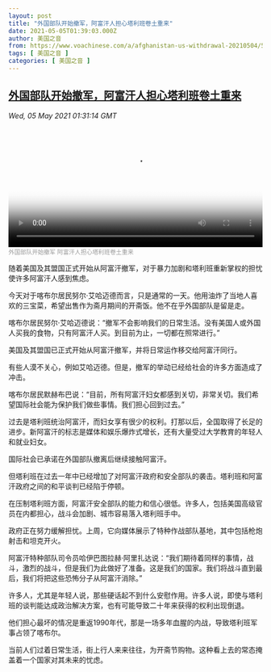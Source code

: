 ```yaml
---
layout: post
title: "外国部队开始撤军，阿富汗人担心塔利班卷土重来"
date: 2021-05-05T01:39:03.000Z
author: 美国之音
from: https://www.voachinese.com/a/afghanistan-us-withdrawal-20210504/5878259.html
tags: [ 美国之音 ]
categories: [ 美国之音 ]
---
```

<!--1620178743000-->
[外国部队开始撤军，阿富汗人担心塔利班卷土重来](https://www.voachinese.com/a/afghanistan-us-withdrawal-20210504/5878259.html)
------

<div>
<div><i>Wed, 05 May 2021 01:31:14 GMT</i></div><video poster="https://images.weserv.nl?url=gdb.voanews.com/eb4d5820-aa8a-4d50-8219-ee21935f3125_tv_r1_s_w900.jpg" src="https://av.voanews.com/Videoroot/Pangeavideo/2021/05/e/eb/eb4d5820-aa8a-4d50-8219-ee21935f3125_240p.mp4" style="width:100%" controls></video><div><small style="color: #999;">外国部队开始撤军 阿富汗人担心塔利班卷土重来</small></div><p>随着美国及其盟国正式开始从阿富汗撤军，对于暴力加剧和塔利班重新掌权的担忧使许多阿富汗人感到焦虑。</p><p>今天对于喀布尔居民努尔·艾哈迈德而言，只是通常的一天。他用油炸了当地人喜欢的三宝菜，希望出售作为斋月期间的开斋饭。他不在乎外国部队是留是走。</p><p>喀布尔居民努尔·艾哈迈德说：“撤军不会影响我们的日常生活。没有美国人或外国人买我的食物，只有阿富汗人买。到目前为止，一切都在照常进行。”</p><p>美国及其盟国已正式开始从阿富汗撤军，并将日常运作移交给阿富汗同行。</p><p>有些人漠不关心，例如艾哈迈德。但是，撤军的举动已经给社会的许多方面造成了冲击。</p><p>喀布尔居民默赫布巴说：“目前，所有阿富汗妇女都感到关切，非常关切。我们希望国际社会能为保护我们做些事情。我们担心回到过去。”</p><p>过去是塔利班统治阿富汗，而妇女享有很少的权利。打那以后，全国取得了长足的进步。新阿富汗的标志是媒体和娱乐爆炸式增长，还有大量受过大学教育的年轻人和就业妇女。</p><p>国际社会已承诺在外国部队撤离后继续接触阿富汗。</p><p>但塔利班在过去一年中已经增加了对阿富汗政府和安全部队的袭击。塔利班和阿富汗政府之间的和平谈判已经陷于停顿。</p><p>在压制塔利班方面，阿富汗安全部队的能力和信心很低。许多人，包括美国高级官员在内都担心，战斗会加剧、城市容易落入塔利班手中。</p><p>政府正在努力缓解担忧。上周，它向媒体展示了特种作战部队基地，其中包括枪炮射击和坦克开火。</p><p>阿富汗特种部队司令员哈伊巴图拉赫·阿里扎达说：“我们期待着同样的事情，战斗，激烈的战斗，但是我们为此做好了准备。这是我们的国家。我们将战斗直到最后，我们将把这些恐怖分子从阿富汗消除。”</p><p>许多人，尤其是年轻人说，那些硬话起不到什么安慰作用。许多人说，即使与塔利班的谈判能达成政治解决方案，也有可能导致二十年来获得的权利出现倒退。</p><p>他们担心最坏的情况是重返1990年代，那是一场多年血腥的内战，导致塔利班军事占领了喀布尔。</p><p>当前人们过着日常生活，街上行人来来往往，为开斋节购物。这种看上去的常态掩盖着一个国家对其未来的忧虑。</p>
</div>
